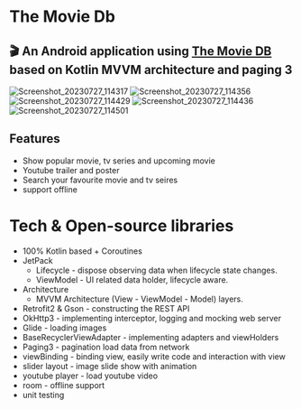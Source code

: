 # The Movie Db
## 🎬 An Android application using [The Movie DB](https://www.themoviedb.org) based on Kotlin MVVM architecture and paging 3

![Screenshot_20230727_114317](https://github.com/ye9ine/Movie-db/assets/40852715/435ec0c3-0e49-45eb-83a0-de39b8c820bf)
![Screenshot_20230727_114356](https://github.com/ye9ine/Movie-db/assets/40852715/1b839720-d36f-47f4-8464-dddec1cf5e2f)
![Screenshot_20230727_114429](https://github.com/ye9ine/Movie-db/assets/40852715/45f67a45-bf19-4ee6-9c29-ff88d2cca8e0)
![Screenshot_20230727_114436](https://github.com/ye9ine/Movie-db/assets/40852715/8522386e-f740-4b29-b00d-c06f14977955)
![Screenshot_20230727_114501](https://github.com/ye9ine/Movie-db/assets/40852715/aa1cbcd1-3a94-4e1c-8201-da19aeb072dd)


## Features

- Show popular movie, tv series and upcoming movie
- Youtube trailer and poster
- Search your favourite movie and tv seires
- support offline

# Tech & Open-source libraries
- 100% Kotlin based + Coroutines
- JetPack
    - Lifecycle - dispose observing data when lifecycle state changes.
    - ViewModel - UI related data holder, lifecycle aware.
- Architecture
    - MVVM Architecture (View - ViewModel - Model) layers.
- Retrofit2 & Gson - constructing the REST API
- OkHttp3 - implementing interceptor, logging and mocking web server
- Glide - loading images
- BaseRecyclerViewAdapter - implementing adapters and viewHolders
- Paging3 - pagination load data from network
- viewBinding - binding view, easily write code and interaction with view
- slider layout - image slide show with animation
- youtube player - load youtube video
- room - offline support
- unit testing

